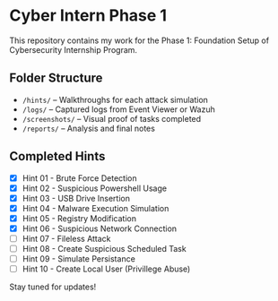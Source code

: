 # Cyber Intern Phase 1

This repository contains my work for the Phase 1: Foundation Setup of Cybersecurity Internship Program.

## Folder Structure

- `/hints/` – Walkthroughs for each attack simulation
- `/logs/` – Captured logs from Event Viewer or Wazuh
- `/screenshots/` – Visual proof of tasks completed
- `/reports/` – Analysis and final notes

## Completed Hints

- [x] Hint 01 - Brute Force Detection
- [x] Hint 02 - Suspicious Powershell Usage
- [x] Hint 03 - USB Drive Insertion
- [x] Hint 04 - Malware Execution Simulation
- [x] Hint 05 - Registry Modification 
- [x] Hint 06 - Suspicious Network Connection 
- [ ] Hint 07 - Fileless Attack 
- [ ] Hint 08 - Create Suspicious Scheduled Task 
- [ ] Hint 09 - Simulate Persistance 
- [ ] Hint 10 - Create Local User (Privillege Abuse)

Stay tuned for updates!
